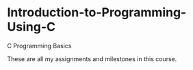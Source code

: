# Introduction-to-Programming-Using-C
C Programming Basics

These are all my assignments and milestones in this course.
